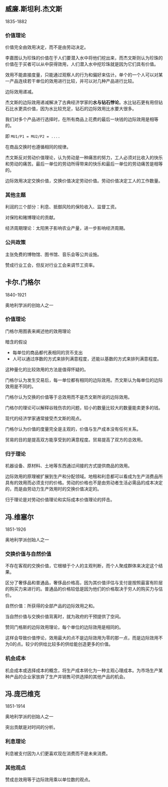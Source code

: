 
## 威廉.斯坦利.杰文斯

1835-1882

### 价值理论

价值完全由效用决定，而不是由劳动决定。

李嘉图认为珍珠的价值在于人们要潜入水中将他们挖出来，而杰文斯则认为珍珠的价值在于买者可以从中获得效用，人们潜入水中挖珍珠就是因为它们具有价值。

效用不能直接度量，只能通过观察人的行为和偏好来估计。单个的一个人可以对某一产品连续若干单位的效用进行比较，并可以对几种产品进行比较。

边际效用递减。

杰文斯的边际效用递减解决了古典经济学家的**水与钻石悖论**。水比钻石更有用但钻石比水更具价值，因为水比较充足，钻石的边际效用比水要大很多。

我们对多个产品进行选择时，在所有商品上花费的最后一块钱的边际效用是相等的。

即 `MU1/P1 = MU2/P2 = ....`

在商品交换时也遵循相同的规律。


杰文斯反对劳动价值理论，认为劳动是一种痛苦的努力，工人必须对比收入的快乐和劳动的痛苦。最后一单位的劳动所得带来的快乐和最后一单位的劳动痛苦是相等的。

边际效用决定交换价值，交换价值决定劳动价值。劳动价值决定工人的工作数量。


### 其他主题

利润的三个部分：利息、抵御风险的保险收入、监督工资。

对保险和赌博理论的贡献。

经济周期理论：太阳黑子影响农业产量，进一步影响经济周期。

### 公共政策

主张免费的博物馆、图书馆、音乐会等公共设施。

赞成行业工会，但反对行业工会来调节工资率。

## 卡尔.门格尔

1840-1921

奥地利学派的创始人之一

### 价值理论

门格尔用图表来阐述他的效用理论

暗含的假设
+ 每单位的商品都代表相同的货币支出
+ 人可以通过序数的方式来排列满意程度，还能以基数的方式来排列满意程度。

这种量化的比较效用的方法是值得怀疑的。

门格尔认为发生交易后，每一单位都有相同的边际效用。杰文斯认为每单位的边际效用是不同的。

门格尔认为交换的价值等于总效用而不是杰文斯所说的边际效用。

门格尔的理论可以解释谷贱伤农的问题，较小的数量比较大的数量能卖更多的钱。

现代的经济学家通常接受杰文斯的观点。

门格尔认为价值的度量完全是主观的，价值与生产成本没有任何关系。

贸易的目的是提高双方能享受到的满意程度。贸易提高了双方的总效用。

### 归于理论

机器设备、原材料、土地等东西通过间接的方式提供商品的效用。

边际效用的原理被扩展到生产和分配领域。地租和利息都可以看成为生产消费品所具有的效用而必须支付的价格。劳动的价格也不是由劳动者生活必需品的成本决定的，而是由劳动力生产效用时的交换价值决定的。

归于理论是对劳动价值理论和实际成本价值理论的抨击。

## 冯.维塞尔

1851-1926

奥地利学派创始人之一

### 交换价值与自然价值

不存在客观的交换价值，它根植于个人的主观判断，而个人聚成群体来决定这个结果。

区分了奢侈品和普通品，奢侈品价格高，因为其价值评估与支付是按照最富有阶层的购买力来进行的。普通品的价格较低是因为他们的价格取决于穷人的购买力与估价。

自然价值：所获得的全部产品的边际效用之和。

当自然价值与交换价值背离时，就为政府的干预提供了空间。

赞同门格斯的边际效用理论，每个单位的边际效用是相同的。

这样会导致价值悖论，效用最大的点不是边际效用为零的那一点，而是边际效用不为0的点。较少的供给比较多的供给能创造更多的价值。


### 机会成本

机会成本或选择成本的概念，将生产成本转化为一种主观心理成本。为市场生产某种产品的企业家放弃了生产并销售可供选择的其他产品的机会。



## 冯.庞巴维克

1851-1914

奥地利学派的创始人之一

突出贡献是对时间的分析。

### 利息理论

利息被支付因为人们更喜欢现在消费而不是未来消费。

### 其他观点

赞成总效用等于边际效用乘以单位数的观点。

